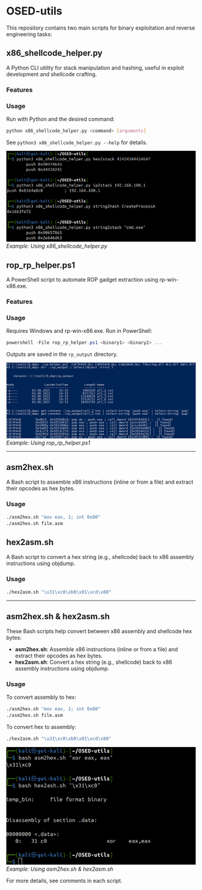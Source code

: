 # OSED-utils

This repository contains two main scripts for binary exploitation and reverse engineering tasks:


## x86_shellcode_helper.py

A Python CLI utility for stack manipulation and hashing, useful in exploit development and shellcode crafting.

### Features


### Usage

Run with Python and the desired command:

```bash
python x86_shellcode_helper.py <command> [arguments]
```

See `python3 x86_shellcode_helper.py --help` for details.

![Example: Using x86_shellcode_helper.py](images/x86_shellcode_helper_usage.png)
*Example: Using x86_shellcode_helper.py*

## rop_rp_helper.ps1

A PowerShell script to automate ROP gadget extraction using rp-win-x86.exe.

### Features


### Usage

Requires Windows and rp-win-x86.exe. Run in PowerShell:

```powershell
powershell -File rop_rp_helper.ps1 <binary1> <binary2> ...
```

Outputs are saved in the `rp_output` directory.

![Example: Using rop_rp_helper.ps1](images/rop_rp_helper_usage.png)
*Example: Using rop_rp_helper.ps1*

---

## asm2hex.sh

A Bash script to assemble x86 instructions (inline or from a file) and extract their opcodes as hex bytes.

### Usage

```bash
./asm2hex.sh "mov eax, 1; int 0x80"
./asm2hex.sh file.asm
```


## hex2asm.sh

A Bash script to convert a hex string (e.g., shellcode) back to x86 assembly instructions using objdump.

### Usage

```bash
./hex2asm.sh "\x31\xc0\xb0\x01\xcd\x80"
```

---

## asm2hex.sh & hex2asm.sh

These Bash scripts help convert between x86 assembly and shellcode hex bytes:
- **asm2hex.sh**: Assemble x86 instructions (inline or from a file) and extract their opcodes as hex bytes.
- **hex2asm.sh**: Convert a hex string (e.g., shellcode) back to x86 assembly instructions using objdump.

### Usage

To convert assembly to hex:
```bash
./asm2hex.sh "mov eax, 1; int 0x80"
./asm2hex.sh file.asm
```

To convert hex to assembly:
```bash
./hex2asm.sh "\x31\xc0\xb0\x01\xcd\x80"
```

![Example: asm2hex.sh & hex2asm.sh](images/hex2asm_asm2hex.png)
*Example: Using asm2hex.sh & hex2asm.sh*

For more details, see comments in each script.

